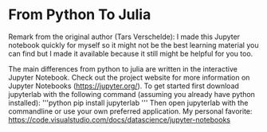 # From Python To Julia

Remark from the original author (Tars Verschelde): I made this Jupyter notebook quickly for myself so it might not be the best learning material you can find but I made it available because it still might be helpful for you too.


The main differences from python to julia are written in the interactive Jupyter Notebook. Check out the project website for more information on Jupyter Notebooks (<https://jupyter.org/>). To get started first download jupyterlab with the following command (assuming you already have python installed):
'''python
pip install jupyterlab
'''
Then open jupyterlab with the commandline or use your own preferred application. My personal favorite:
<https://code.visualstudio.com/docs/datascience/jupyter-notebooks>